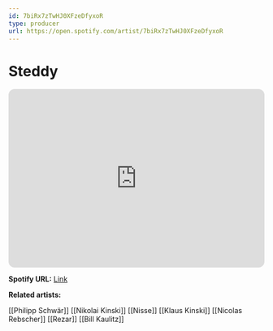 ```yaml
---
id: 7biRx7zTwHJ0XFzeDfyxoR
type: producer
url: https://open.spotify.com/artist/7biRx7zTwHJ0XFzeDfyxoR
---
```

# Steddy

<iframe style="border-radius:12px" src="https://open.spotify.com/embed/artist/7biRx7zTwHJ0XFzeDfyxoR" width="100%" height="352" frameBorder="0" allowfullscreen="" allow="autoplay; clipboard-write; encrypted-media; fullscreen; picture-in-picture" loading="lazy"></iframe>

**Spotify URL:** [Link](https://open.spotify.com/artist/7biRx7zTwHJ0XFzeDfyxoR)

**Related artists:**

[[Philipp Schwär]]
[[Nikolai Kinski]]
[[Nisse]]
[[Klaus Kinski]]
[[Nicolas Rebscher]]
[[Rezar]]
[[Bill Kaulitz]]
